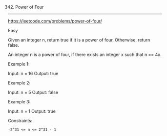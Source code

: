 342. Power of Four
------------------------------------------------------------
https://leetcode.com/problems/power-of-four/

Easy

Given an integer n, return true if it is a power of four. Otherwise, return false.

An integer n is a power of four, if there exists an integer x such that n == 4x.

 

Example 1:

Input: n = 16
Output: true

Example 2:

Input: n = 5
Output: false

Example 3:

Input: n = 1
Output: true

 

Constraints:

    -2^31 <= n <= 2^31 - 1
